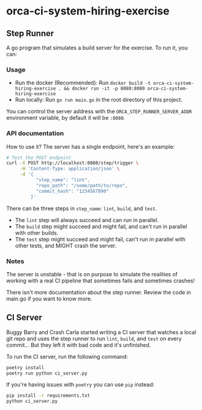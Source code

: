 # orca-ci-system-hiring-exercise

## Step Runner

A go program that simulates a build server for the exercise. To run it, you can:

### Usage

* Run the docker (Recommended): Run `docker build -t orca-ci-system-hiring-exercise . && docker run -it -p 8080:8080 orca-ci-system-hiring-exercise`
* Run locally: Run `go run main.go` in the root directory of this project.

You can control the server address with the `ORCA_STEP_RUNNER_SERVER_ADDR`
environment variable, by default it will be `:8080`.

### API documentation

How to use it? The server has a single endpoint, here's an example:

```bash
# Test the POST endpoint
curl -X POST http://localhost:8080/step/trigger \
     -H 'Content-Type: application/json' \
     -d '{
           "step_name": "lint",
           "repo_path": "/some/path/to/repo",
           "commit_hash": "1234567890"
         }'
```

There can be three steps in `step_name`: `lint`, `build`, and `test`.

* The `lint` step will always succeed and can run in parallel.
* The `build` step might succeed and might fail, and can't run in parallel with
  other builds.
* The `test` step might succeed and might fail, can't run in parallel with other
  tests, and MIGHT crash the server.

### Notes

The server is unstable - that is on purpose to simulate the realities of working
with a real CI pipeline that sometimes fails and sometimes crashes!

There isn't more documentation about the step runner. Review the code in main.go
if you want to know more.

## CI Server

Buggy Barry and Crash Carla started writing a CI server that watches a local git
repo and uses the step runner to run `lint`, `build`, and `test` on every
commit... But they left it with bad code and it's unfinished.

To run the CI server, run the following command:

```bash
poetry install
poetry run python ci_server.py
```

If you're having issues with `poetry` you can use `pip` instead:

```bash
pip install -r requirements.txt
python ci_server.py
```

